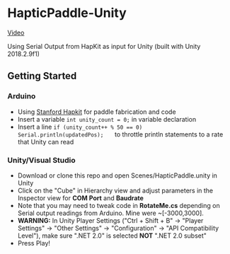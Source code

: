# HapticPaddle-Unity
[Video](https://vimeo.com/295884576)

Using Serial Output from HapKit as input for Unity (built with Unity 2018.2.9f1)

## Getting Started
### Arduino
- Using [Stanford Hapkit](http://hapkit.stanford.edu/) for paddle fabrication and code
- Insert a variable `int unity_count = 0;` in variable declaration
- Insert a line `if (unity_count++ % 50 == 0) Serial.println(updatedPos);   ` to throttle println statements to a rate that Unity can read

### Unity/Visual Studio
- Download or clone this repo and open Scenes/HapticPaddle.unity in Unity
- Click on the "Cube" in Hierarchy view and adjust parameters in the Inspector view for **COM Port** and **Baudrate**
- Note that you may need to tweak code in **RotateMe.cs** depending on Serial output readings from Arduino. Mine were ~[-3000,3000].
- **WARNING:** In Unity Player Settings ("Ctrl + Shift + B" -> "Player Settings" -> "Other Settings" -> "Configuration" -> "API Compatibility Level"), make sure ".NET 2.0" is selected **NOT** ".NET 2.0 subset"
- Press Play!